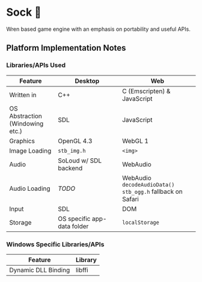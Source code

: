 # Sock 🧦

Wren based game engine with an emphasis on portability and useful APIs.

## Platform Implementation Notes

### Libraries/APIs Used

| Feature | Desktop | Web |
| -- | -- | -- |
| Written in | C++ | C (Emscripten) & JavaScript |
| OS Abstraction<br>(Windowing etc.) | SDL | JavaScript |
| Graphics | OpenGL 4.3 | WebGL 1 |
| Image Loading | `stb_img.h` | `<img>`
| Audio | SoLoud w/ SDL backend | WebAudio |
| Audio Loading | _TODO_ | WebAudio `decodeAudioData()` <br> `stb_ogg.h` fallback on Safari |
| Input | SDL | DOM |
| Storage | OS specific app-data folder | `localStorage` |

### Windows Specific Libraries/APIs

| Feature | Library |
| -- | -- |
| Dynamic DLL Binding | libffi |
